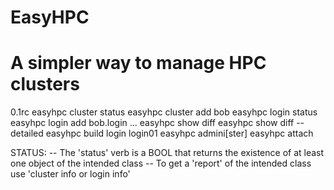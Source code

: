 # EasyHPC
A simpler way to manage HPC clusters
=======
0.1rc
easyhpc cluster status
easyhpc cluster add bob
easyhpc login status
easyhpc login add bob.login
...
easyhpc show diff <node1> <node2>
easyhpc show diff <node1> <node2> --detailed
easyhpc build login login01
easyhpc admini[ster] <node>
easyhpc attach <node> 

STATUS:
-- The 'status' verb is a BOOL that returns the existence of at least one object of the intended class
-- To get a 'report' of the intended class use 'cluster info or login info'